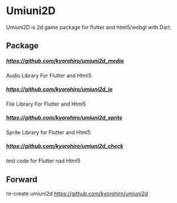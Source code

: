 # Umiuni2D
Umiuni2D is 2d game package for flutter and html5/webgl with Dart.

## Package

##### https://github.com/kyorohiro/umiuni2d_media
Audio Library For Flutter and Html5

##### https://github.com/kyorohiro/umiuni2d_io
File Library For Flutter and Html5

##### https://github.com/kyorohiro/umiuni2d_sprite
Sprite Library for Flutter and Html5

##### https://github.com/kyorohiro/umiuni2d_check
test code for Flutter nad Html5

## Forward 
re-create umiuni2d
https://github.com/kyorohiro/umiuni2d

